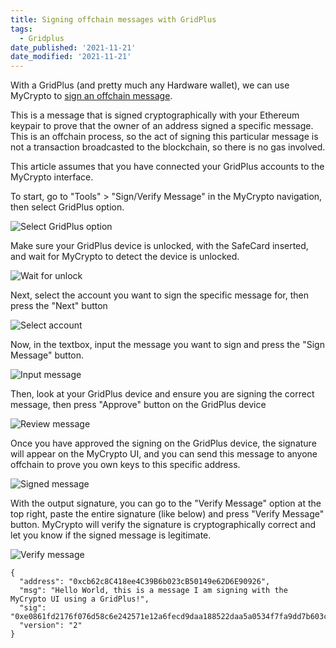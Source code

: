 ```yaml
---
title: Signing offchain messages with GridPlus
tags:
  - Gridplus
date_published: '2021-11-21'
date_modified: '2021-11-21'
---
```


With a GridPlus (and pretty much any Hardware wallet), we can use MyCrypto to [sign an offchain message](https://support.mycrypto.com/how-to/getting-started/how-to-sign-and-verify-messages-on-ethereum/). 

This is a message that is signed cryptographically with your Ethereum keypair to prove that the owner of an address signed a specific message. This is an offchain process, so the act of signing this particular message is not a transaction broadcasted to the blockchain, so there is no gas involved.

This article assumes that you have connected your GridPlus accounts to the MyCrypto interface.

To start, go to "Tools" > "Sign/Verify Message" in the MyCrypto navigation, then select GridPlus option.

  ![Select GridPlus option](../../../assets/how-to/hardware-wallets/gridplus/how-to-connect-gridplus-to-mycrypto/select-gridplus-option.png)

Make sure your GridPlus device is unlocked, with the SafeCard inserted, and wait for MyCrypto to detect the device is unlocked.

  ![Wait for unlock](../../../assets/how-to/hardware-wallets/gridplus/how-to-connect-gridplus-to-mycrypto/wait-for-unlock.png)

Next, select the account you want to sign the specific message for, then press the "Next" button

  ![Select account](../../../assets/how-to/hardware-wallets/gridplus/how-to-connect-gridplus-to-mycrypto/select-account-to-sign.png)

Now, in the textbox, input the message you want to sign and press the "Sign Message" button.

  ![Input message](../../../assets/how-to/hardware-wallets/gridplus/how-to-connect-gridplus-to-mycrypto/input-message.png)

Then, look at your GridPlus device and ensure you are signing the correct message, then press "Approve" button on the GridPlus device

  ![Review message](../../../assets/how-to/hardware-wallets/gridplus/how-to-connect-gridplus-to-mycrypto/review-message.png)

Once you have approved the signing on the GridPlus device, the signature will appear on the MyCrypto UI, and you can send this message to anyone offchain to prove you own keys to this specific address.

  ![Signed message](../../../assets/how-to/hardware-wallets/gridplus/how-to-connect-gridplus-to-mycrypto/signed-message.png)

With the output signature, you can go to the "Verify Message" option at the top right, paste the entire signature (like below) and press "Verify Message" button. MyCrypto will verify the signature is cryptographically correct and let you know if the signed message is legitimate.

  ![Verify message](../../../assets/how-to/hardware-wallets/gridplus/how-to-connect-gridplus-to-mycrypto/verify-message.png)

```
{
  "address": "0xcb62c8C418ee4C39B6b023cB50149e62D6E90926",
  "msg": "Hello World, this is a message I am signing with the MyCrypto UI using a GridPlus!",
  "sig": "0xe0861fd2176f076d58c6e242571e12a6fecd9daa188522daa5a0534f7fa9dd7b603c088e39ece605bca9014f3ff4c193ef7ed384f3d94c8aa3b9934b924b8cbf1c",
  "version": "2"
}
```